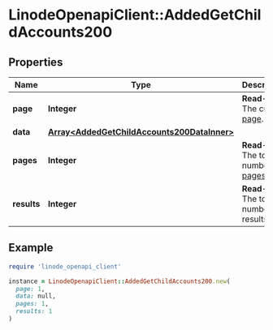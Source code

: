 # LinodeOpenapiClient::AddedGetChildAccounts200

## Properties

| Name | Type | Description | Notes |
| ---- | ---- | ----------- | ----- |
| **page** | **Integer** | __Read-only__ The current [page](https://techdocs.akamai.com/linode-api/reference/pagination). | [optional][readonly] |
| **data** | [**Array&lt;AddedGetChildAccounts200DataInner&gt;**](AddedGetChildAccounts200DataInner.md) |  | [optional] |
| **pages** | **Integer** | __Read-only__ The total number of [pages](https://techdocs.akamai.com/linode-api/reference/pagination). | [optional][readonly] |
| **results** | **Integer** | __Read-only__ The total number of results. | [optional][readonly] |

## Example

```ruby
require 'linode_openapi_client'

instance = LinodeOpenapiClient::AddedGetChildAccounts200.new(
  page: 1,
  data: null,
  pages: 1,
  results: 1
)
```

